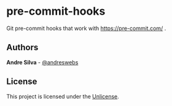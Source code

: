 # pre-commit-hooks

Git pre-commit hooks that work with <https://pre-commit.com/> .

## Authors

**Andre Silva** - [@andreswebs](https://github.com/andreswebs)

## License

This project is licensed under the [Unlicense](UNLICENSE.md).

